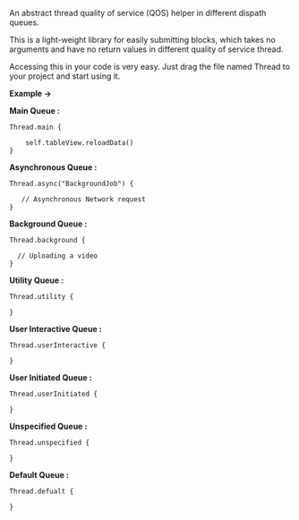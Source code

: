 An abstract thread quality of service (QOS) helper in different dispath queues.

This is a light-weight library for easily submitting blocks, which takes no arguments and have no return values in different 
quality of service thread.

Accessing this in your code is very easy. Just drag the file named Thread to your project and start using it.

**Example ->**

**Main Queue :**

```
Thread.main {
            
    self.tableView.reloadData()
}
```

**Asynchronous Queue :**

```
Thread.async("BackgroundJob") {
            
   // Asynchronous Network request
}
```

**Background Queue :**

```
Thread.background { 
            
  // Uploading a video
}
```

**Utility Queue :** 

```
Thread.utility { 
            
}
```

**User Interactive Queue :** 

```
Thread.userInteractive { 
            
}
```

**User Initiated Queue :** 

```
Thread.userInitiated { 
            
}
```

**Unspecified Queue :** 

```
Thread.unspecified { 
            
}
```

**Default Queue :**

```
Thread.defualt { 
            
}
```


